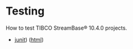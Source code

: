 # Testing

How to test TIBCO StreamBase&reg; 10.4.0 projects.

* [junit](junit/src/site/markdown/index.md)) ([html](https://plord12.github.io/samples/10.4.0-SNAPSHOT/testing/junit/))
